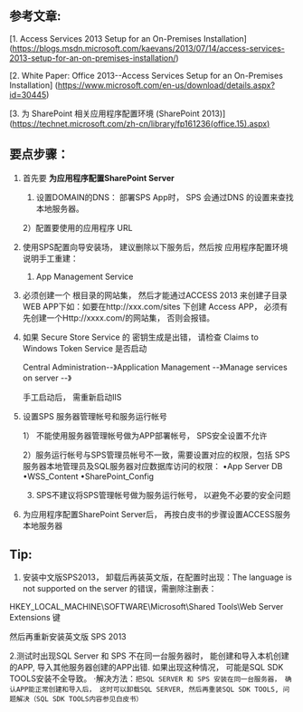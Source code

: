 
参考文章:
-----------
[1. Access Services 2013 Setup for an On-Premises Installation] (https://blogs.msdn.microsoft.com/kaevans/2013/07/14/access-services-2013-setup-for-an-on-premises-installation/)

[2. White Paper: Office 2013--Access Services Setup for an On-Premises Installation] (https://www.microsoft.com/en-us/download/details.aspx?id=30445)

[3. 为 SharePoint 相关应用程序配置环境 (SharePoint 2013)] (https://technet.microsoft.com/zh-cn/library/fp161236(office.15).aspx)


要点步骤：
---------

1. 首先要 **为应用程序配置SharePoint Server**

    1) 设置DOMAIN的DNS： 部署SPS App时， SPS 会通过DNS 的设置来查找本地服务器。

    2）配置要使用的应用程序 URL

2. 使用SPS配置向导安装场， 建议删除以下服务后，然后按 应用程序配置环境 说明手工重建：

    1) App Management Service

 3. 必须创建一个 根目录的网站集， 然后才能通过ACCESS 2013 来创建子目录WEB APP下如：如要在http://xxx.com/sites 下创建 Access APP， 必须有先创建一个Http://xxxx.com/的网站集， 否则会报错。

4. 如果 Secure Store Service  的 密钥生成是出错， 请检查 Claims to Windows Token Service 是否启动

    Central Administration--》Application Management --》Manage services on server --》

    手工启动后， 需重新启动IIS

5. 设置SPS 服务器管理帐号和服务运行帐号

    1） 不能使用服务器管理帐号做为APP部署帐号， SPS安全设置不允许

    2）服务运行帐号与SPS管理员帐号不一致，需要设置对应的权限，包括 SPS服务器本地管理员及SQL服务器对应数据库访问的权限：
•App Server DB
•WSS_Content
•SharePoint_Config

    3) SPS不建议将SPS管理帐号做为服务运行帐号， 以避免不必要的安全问题

6. 为应用程序配置SharePoint Server后， 再按白皮书的步骤设置ACCESS服务本地服务器

Tip:
----

1. 安装中文版SPS2013， 卸载后再装英文版，在配置时出现：The language is not supported on the server 的错误，需删除注删表：

HKEY_LOCAL_MACHINE\SOFTWARE\Microsoft\Shared Tools\Web Server Extensions 键

然后再重新安装英文版 SPS 2013

2.测试时出现SQL Server 和 SPS 不在同一台服务器时， 能创建和导入本机创建的APP, 导入其他服务器创建的APP出错. 如果出现这种情况， 可能是SQL SDK TOOLS安装不全导致。 ·解决方法：`把SQL SERVER 和 SPS 安装在同一台服务器， 确认APP能正常创建和导入后， 这时可以卸载SQL SERVER, 然后再重装SQL SDK TOOLS, 问题解决（SQL SDK TOOLS内容参见白皮书）`
